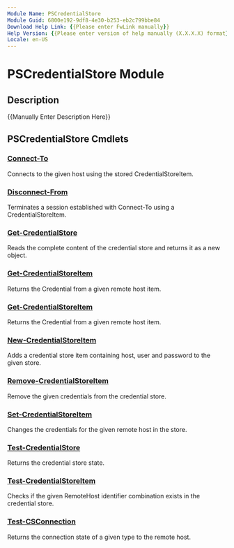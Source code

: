 ```yaml
---
Module Name: PSCredentialStore
Module Guid: 6800e192-9df8-4e30-b253-eb2c799bbe84
Download Help Link: {{Please enter FwLink manually}}
Help Version: {{Please enter version of help manually (X.X.X.X) format}}
Locale: en-US
---
```


# PSCredentialStore Module
## Description
{{Manually Enter Description Here}}

## PSCredentialStore Cmdlets
### [Connect-To](Connect-To.md)
Connects to the given host using the stored CredentialStoreItem.

### [Disconnect-From](Disconnect-From.md)
Terminates a session established with Connect-To using a CredentialStoreItem.

### [Get-CredentialStore](Get-CredentialStore.md)
Reads the complete content of the credential store and returns it as a new object.

### [Get-CredentialStoreItem](Get-CredentialStoreItem.md)
Returns the Credential from a given remote host item.

### [Get-CredentialStoreItem](Get-CredentialStoreItem.md)
Returns the Credential from a given remote host item.

### [New-CredentialStoreItem](New-CredentialStoreItem.md)
Adds a credential store item containing host, user and password to the given store.

### [Remove-CredentialStoreItem](Remove-CredentialStoreItem.md)
Remove the given credentials from the credential store.

### [Set-CredentialStoreItem](Set-CredentialStoreItem.md)
Changes the credentials for the given remote host in the store.

### [Test-CredentialStore](Test-CredentialStore.md)
Returns the credential store state.

### [Test-CredentialStoreItem](Test-CredentialStoreItem.md)
Checks if the given RemoteHost identifier combination exists in the credential store.

### [Test-CSConnection](Test-CSConnection.md)
Returns the connection state of a given type to the remote host.

